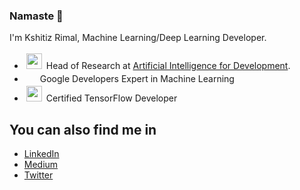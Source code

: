 ### Namaste 🙏

I'm Kshitiz Rimal, Machine Learning/Deep Learning Developer.

- <img height="25" style="padding:3px;" src="https://media-exp1.licdn.com/dms/image/C4E0BAQE2i6tjLn-3GQ/company-logo_200_200/0/1520567015921?e=1616025600&v=beta&t=1-6RiRrJpMf44KRfPRlN_1BlNRZMd4OzdIX6x_sW9do"> Head of Research at [Artificial Intelligence for Development](http://ainepal.org/).
- <img height="15" style="padding:3px;" src="https://developers.google.com/community/experts/images/google-developers-logo.svg"> Google Developers Expert in Machine Learning
- <img height="25" style="padding:3px;" src="https://api.accredible.com/v1/frontend/credential_website_embed_image/badge/26579239"> Certified TensorFlow Developer

## You can also find me in

- [LinkedIn](https://www.linkedin.com/in/kshitiz-rimal/)
- [Medium](https://medium.com/deep-learning-journals)
- [Twitter](https://twitter.com/KshitizRimal)

